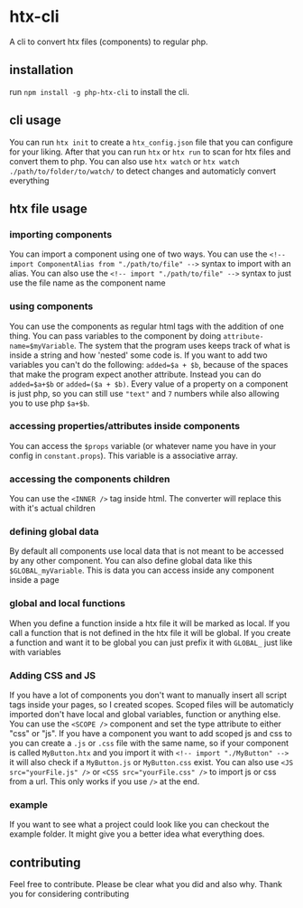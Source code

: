 # htx-cli
A cli to convert htx files (components) to regular php.

## installation
run `npm install -g php-htx-cli` to install the cli.

## cli usage
You can run `htx init` to create a `htx_config.json` file that you can configure for your liking.
After that you can run `htx` or `htx run` to scan for htx files and convert them to php.
You can also use `htx watch` or `htx watch ./path/to/folder/to/watch/` to detect changes and automaticly convert everything

## htx file usage
### importing components
You can import a component using one of two ways.
You can use the `<!-- import ComponentAlias from "./path/to/file" -->` syntax to import with an alias.
You can also use the `<!-- import "./path/to/file" -->` syntax to just use the file name as the component name

### using components
You can use the components as regular html tags with the addition of one thing. You can pass variables to the component by doing `attribute-name=$myVariable`.
The system that the program uses keeps track of what is inside a string and how 'nested' some code is. If you want to add two variables you can't do the following: `added=$a + $b`, because of the spaces that make the program expect another attribute. Instead you can do `added=$a+$b` or `added=($a + $b)`. Every value of a property on a component is just php, so you can still use `"text"` and `7` numbers while also allowing you to use php `$a+$b`.

### accessing properties/attributes inside components
You can access the `$props` variable (or whatever name you have in your config in `constant.props`).
This variable is a associative array.

### accessing the components children
You can use the `<INNER />` tag inside html.
The converter will replace this with it's actual children

### defining global data
By default all components use local data that is not meant to be accessed by any other component.
You can also define global data like this `$GLOBAL_myVariable`.
This is data you can access inside any component inside a page

### global and local functions
When you define a function inside a htx file it will be marked as local.
If you call a function that is not defined in the htx file it will be global.
If you create a function and want it to be global you can just prefix it with `GLOBAL_` just like with variables

### Adding CSS and JS
If you have a lot of components you don't want to manually insert all script tags inside your pages, so I created scopes.
Scoped files will be automaticly imported don't have local and global variables, function or anything else.
You can use the `<SCOPE />` component and set the type attribute to either "css" or "js".
If you have a component you want to add scoped js and css to you can create a `.js` or `.css` file with the same name, so if your component is called `MyButton.htx` and you import it with `<!-- import "./MyButton" -->` it will also check if a `MyButton.js` or `MyButton.css` exist.
You can also use `<JS src="yourFile.js" />` or `<CSS src="yourFile.css" />` to import js or css from a url. This only works if you use `/>` at the end.

### example
If you want to see what a project could look like you can checkout the example folder.
It might give you a better idea what everything does.

## contributing
Feel free to contribute.
Please be clear what you did and also why.
Thank you for considering contributing